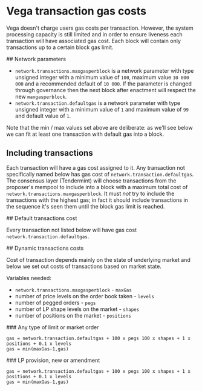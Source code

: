 # Vega transaction gas costs 

Vega doesn't charge users gas costs per transaction. 
However, the system processing capacity is still limited and in order to ensure liveness each transaction will have associated gas cost.
Each block will contain only transactions up to a certain block gas limit. 

## Network parameters

- `network.transactions.maxgasperblock` is a network parameter with type unsigned integer with a minimum value of `100`, maximum value `10 000 000` and a recommended default of `10 000`. If the parameter is changed through governance then the next block after enactment will respect the new `maxgasperblock`. 
- `network.transaction.defaultgas` is a network parameter with type unsigned integer with a minimum value of `1` and maximum value of `99` and default value of `1`.

Note that the min / max values set above are deliberate: as we'll see below we can fit at least one transaction with default gas into a block. 

## Including transactions 

Each transaction will have a gas cost assigned to it. Any transaction not specifically named below has gas cost of `network.transaction.defaultgas`. 
The consensus layer (Tendermint) will choose transactions from the proposer's mempool to include into a block with a maximum total cost of `network.transactions.maxgasperblock`. 
It must *not* try to include the transactions with the highest gas; in fact it should include transactions in the sequence it's seen them until the block gas limit is reached. 

## Default transactions cost

Every transaction not listed below will have gas cost `network.transaction.defaultgas`. 


## Dynamic transactions costs

Cost of transaction depends mainly on the state of underlying market and below we set out costs of transactions based on market state. 

Variables needed:
- `network.transactions.maxgasperblock` - `maxGas`
- number of price levels on the order book taken - `levels`
- number of pegged orders - `pegs`
- number of LP shape levels on the market - `shapes` 
- number of positions on the market - `positions`


### Any type of limit or market order

```
gas = network.transaction.defaultgas + 100 x pegs 100 x shapes + 1 x positions + 0.1 x levels
gas = min(maxGas-1,gas)
```

### LP provision, new or amendment

```
gas = network.transaction.defaultgas + 100 x pegs 100 x shapes + 1 x positions + 0.1 x levels
gas = min(maxGas-1,gas)
```



